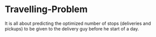 # Travelling-Problem

It is all about predicting the optimized number of stops (deliveries and pickups) to be given to the delivery guy before he start of a day.
